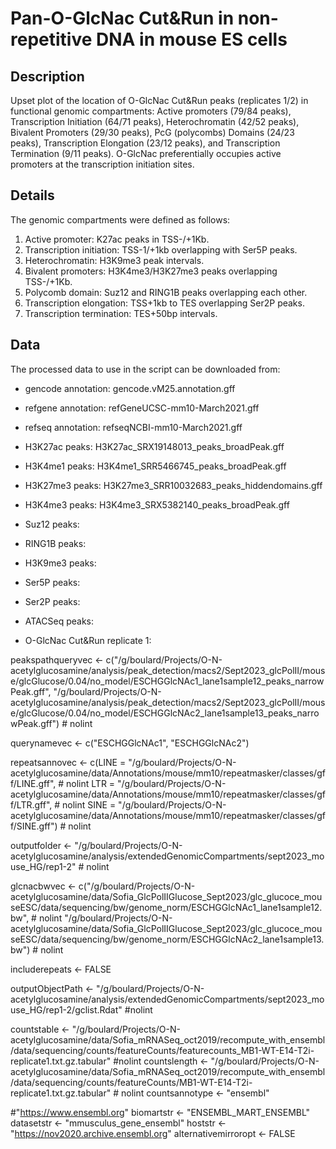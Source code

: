 # Pan-O-GlcNac Cut&Run in non-repetitive DNA in mouse ES cells

## Description

Upset plot of the location of O-GlcNac Cut&Run peaks (replicates 1/2) in functional genomic compartments: Active promoters (79/84 peaks), Transcription Initiation (64/71 peaks), Heterochromatin (42/52 peaks), Bivalent Promoters (29/30 peaks), PcG (polycombs) Domains (24/23 peaks), Transcription Elongation (23/12 peaks), and Transcription Termination (9/11 peaks). O-GlcNac preferentially occupies active promoters at the transcription initiation sites.

## Details

The genomic compartments were defined as follows:

1) Active promoter: K27ac peaks in TSS-/+1Kb.
2) Transcription initiation: TSS-1/+1kb overlapping with Ser5P peaks.
3) Heterochromatin: H3K9me3 peak intervals.
4) Bivalent promoters: H3K4me3/H3K27me3 peaks overlapping TSS-/+1Kb. 
5) Polycomb domain: Suz12 and RING1B peaks overlapping each other.
6) Transcription elongation: TSS+1kb to TES overlapping Ser2P peaks.
7) Transcription termination: TES+50bp intervals.

## Data

The processed data to use in the script can be downloaded from:

- gencode annotation: gencode.vM25.annotation.gff
- refgene annotation: refGeneUCSC-mm10-March2021.gff
- refseq annotation: refseqNCBI-mm10-March2021.gff
- H3K27ac peaks: H3K27ac_SRX19148013_peaks_broadPeak.gff
- H3K4me1 peaks: H3K4me1_SRR5466745_peaks_broadPeak.gff
- H3K27me3 peaks: H3K27me3_SRR10032683_peaks_hiddendomains.gff
- H3K4me3 peaks: H3K4me3_SRX5382140_peaks_broadPeak.gff
- Suz12 peaks:
- RING1B peaks:
- H3K9me3 peaks:
- Ser5P peaks: 
- Ser2P peaks:
- ATACSeq peaks:


- O-GlcNac Cut&Run replicate 1:






peakspathqueryvec <- c("/g/boulard/Projects/O-N-acetylglucosamine/analysis/peak_detection/macs2/Sept2023_glcPolII/mouse/glcGlucose/0.04/no_model/ESCHGGlcNAc1_lane1sample12_peaks_narrowPeak.gff",
"/g/boulard/Projects/O-N-acetylglucosamine/analysis/peak_detection/macs2/Sept2023_glcPolII/mouse/glcGlucose/0.04/no_model/ESCHGGlcNAc2_lane1sample13_peaks_narrowPeak.gff") # nolint

querynamevec <- c("ESCHGGlcNAc1", "ESCHGGlcNAc2")

repeatsannovec <- c(LINE = "/g/boulard/Projects/O-N-acetylglucosamine/data/Annotations/mouse/mm10/repeatmasker/classes/gff/LINE.gff",  # nolint
        LTR = "/g/boulard/Projects/O-N-acetylglucosamine/data/Annotations/mouse/mm10/repeatmasker/classes/gff/LTR.gff",  # nolint
        SINE = "/g/boulard/Projects/O-N-acetylglucosamine/data/Annotations/mouse/mm10/repeatmasker/classes/gff/SINE.gff") # nolint

outputfolder <- "/g/boulard/Projects/O-N-acetylglucosamine/analysis/extendedGenomicCompartments/sept2023_mouse_HG/rep1-2" # nolint

glcnacbwvec <- c("/g/boulard/Projects/O-N-acetylglucosamine/data/Sofia_GlcPolIIGlucose_Sept2023/glc_glucoce_mouseESC/data/sequencing/bw/genome_norm/ESCHGGlcNAc1_lane1sample12.bw", # nolint
"/g/boulard/Projects/O-N-acetylglucosamine/data/Sofia_GlcPolIIGlucose_Sept2023/glc_glucoce_mouseESC/data/sequencing/bw/genome_norm/ESCHGGlcNAc2_lane1sample13.bw") # nolint

includerepeats <- FALSE

outputObjectPath <- "/g/boulard/Projects/O-N-acetylglucosamine/analysis/extendedGenomicCompartments/sept2023_mouse_HG/rep1-2/gclist.Rdat" #nolint

countstable <- "/g/boulard/Projects/O-N-acetylglucosamine/data/Sofia_mRNASeq_oct2019/recompute_with_ensembl/data/sequencing/counts/featureCounts/featurecounts_MB1-WT-E14-T2i-replicate1.txt.gz.tabular" #nolint
countslength <- "/g/boulard/Projects/O-N-acetylglucosamine/data/Sofia_mRNASeq_oct2019/recompute_with_ensembl/data/sequencing/counts/featureCounts/MB1-WT-E14-T2i-replicate1.txt.gz.tabular" # nolint
countsannotype <- "ensembl"

#"https://www.ensembl.org"
biomartstr <- "ENSEMBL_MART_ENSEMBL"
datasetstr <- "mmusculus_gene_ensembl"
hoststr <- "https://nov2020.archive.ensembl.org"
alternativemirroropt <- FALSE


